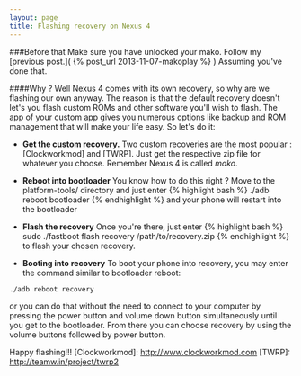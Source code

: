 ```yaml
---
layout: page
title: Flashing recovery on Nexus 4
---
```


###Before that
Make sure you have unlocked your mako. Follow my [previous post.]( {% post_url 2013-11-07-makoplay %} )
Assuming you've done that. 

####Why ?
Well Nexus 4 comes with its own recovery, so why are we flashing our own anyway. The reason is that the default recovery doesn't let's you flash custom ROMs and other software you'll wish to flash. The app of your custom app gives you numerous options like backup and ROM management that will make your life easy. So let's do it:

* __Get the custom recovery.__ Two custom recoveries are the most popular : [Clockworkmod] and [TWRP]. Just get the respective zip file for whatever you choose. Remember Nexus 4 is called *mako*.

* __Reboot into bootloader__ You know how to do this right ? Move to the platform-tools/ directory and just enter {% highlight bash %} ./adb reboot bootloader {% endhighlight %} and your phone will restart into the bootloader

* __Flash the recovery__ Once you're there, just enter {% highlight bash  %} sudo ./fastboot flash recovery /path/to/recovery.zip 
{% endhighlight %} to flash your chosen recovery. 

* __Booting into recovery__ To boot your phone into recovery, you may enter the command similar to bootloader reboot:
```
./adb reboot recovery
```
or you can do that without the need to connect to your computer by pressing the power button and volume down button simultaneously until you get to the bootloader. From there you can choose recovery by using the volume buttons followed by power button. 

Happy flashing!!!
[Clockworkmod]: http://www.clockworkmod.com
[TWRP]: http://teamw.in/project/twrp2
